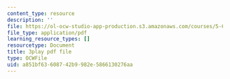 ```yaml
---
content_type: resource
description: ''
file: https://ol-ocw-studio-app-production.s3.amazonaws.com/courses/5-61-physical-chemistry-fall-2017/a851bf63608742b9982e5866130276aa_DpNZ70Uam0M.pdf
file_type: application/pdf
learning_resource_types: []
resourcetype: Document
title: 3play pdf file
type: OCWFile
uid: a851bf63-6087-42b9-982e-5866130276aa
---
```

